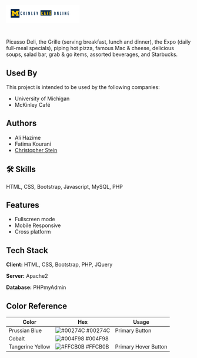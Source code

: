 ![Logo](images/logo.png)

#

Picasso Deli, the Grille (serving breakfast, lunch and
dinner), the Expo (daily full-meal specials), piping hot
pizza, famous Mac & cheese, delicious soups, salad bar, grab
& go items, assorted beverages, and Starbucks.

## Used By

This project is intended to be used by the following companies:

- University of Michigan
- McKinley Café

## Authors

- Ali Hazime
- Fatima Kourani
- [Christopher Stein](https://www.github.com/cfestein)

## 🛠 Skills

HTML, CSS, Bootstrap, Javascript, MySQL, PHP

## Features

- Fullscreen mode
- Mobile Responsive
- Cross platform

## Tech Stack

**Client:** HTML, CSS, Bootstrap, PHP, JQuery

**Server:** Apache2

**Database:** PHPmyAdmin

## Color Reference

| Color            | Hex                                                              | Usage                |
| ---------------- | ---------------------------------------------------------------- | -------------------- |
| Prussian Blue    | ![#00274C](https://placehold.co/15x15/00274C/00274C.png) #00274C | Primary Button       |
| Cobalt           | ![#004F98](https://placehold.co/15x15/004F98/004F98.png) #004F98 |                      |
| Tangerine Yellow | ![#FFCB0B](https://placehold.co/15x15/FFCB0B/FFCB0B.png) #FFCB0B | Primary Hover Button |
